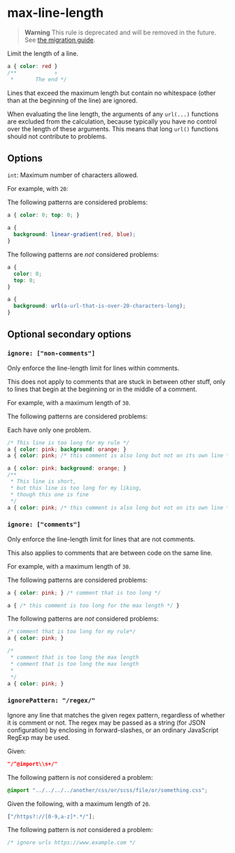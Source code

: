 # max-line-length  
  
> **Warning** This rule is deprecated and will be removed in the future. See [the migration guide](../../../docs/migration-guide/to-15.md).  
  
Limit the length of a line.  
  
<!-- prettier-ignore -->  
```css  
a { color: red }  
/**            ↑  
 *       The end */  
```  
  
Lines that exceed the maximum length but contain no whitespace (other than at the beginning of the line) are ignored.  
  
When evaluating the line length, the arguments of any `url(...)` functions are excluded from the calculation, because typically you have no control over the length of these arguments. This means that long `url()` functions should not contribute to problems.  
  
## Options  
  
`int`: Maximum number of characters allowed.  
  
For example, with `20`:  
  
The following patterns are considered problems:  
  
<!-- prettier-ignore -->  
```css  
a { color: 0; top: 0; }  
```  
  
<!-- prettier-ignore -->  
```css  
a {  
  background: linear-gradient(red, blue);  
}  
```  
  
The following patterns are _not_ considered problems:  
  
<!-- prettier-ignore -->  
```css  
a {  
  color: 0;  
  top: 0;  
}  
```  
  
<!-- prettier-ignore -->  
```css  
a {  
  background: url(a-url-that-is-over-20-characters-long);  
}  
```  
  
## Optional secondary options  
  
### `ignore: ["non-comments"]`  
  
Only enforce the line-length limit for lines within comments.  
  
This does not apply to comments that are stuck in between other stuff, only to lines that begin at the beginning or in the middle of a comment.  
  
For example, with a maximum length of `30`.  
  
The following patterns are considered problems:  
  
Each have only one problem.  
  
<!-- prettier-ignore -->  
```css  
/* This line is too long for my rule */  
a { color: pink; background: orange; }  
a { color: pink; /* this comment is also long but not on its own line */ }  
```  
  
<!-- prettier-ignore -->  
```css  
a { color: pink; background: orange; }  
/**  
 * This line is short,  
 * but this line is too long for my liking,  
 * though this one is fine  
 */  
a { color: pink; /* this comment is also long but not on its own line */ }  
```  
  
### `ignore: ["comments"]`  
  
Only enforce the line-length limit for lines that are not comments.  
  
This also applies to comments that are between code on the same line.  
  
For example, with a maximum length of `30`.  
  
The following patterns are considered problems:  
  
<!-- prettier-ignore -->  
```css  
a { color: pink; } /* comment that is too long */  
```  
  
<!-- prettier-ignore -->  
```css  
a { /* this comment is too long for the max length */ }  
```  
  
The following patterns are _not_ considered problems:  
  
<!-- prettier-ignore -->  
```css  
/* comment that is too long for my rule*/  
a { color: pink; }  
```  
  
<!-- prettier-ignore -->  
```css  
/*  
 * comment that is too long the max length  
 * comment that is too long the max length  
 *  
 */  
a { color: pink; }  
```  
  
### `ignorePattern: "/regex/"`  
  
Ignore any line that matches the given regex pattern, regardless of whether it is comment or not. The regex may be passed as a string (for JSON configuration) by enclosing in forward-slashes, or an ordinary JavaScript RegExp may be used.  
  
Given:  
  
```json  
"/^@import\\s+/"  
```  
  
The following pattern is _not_ considered a problem:  
  
<!-- prettier-ignore -->  
```css  
@import "../../../../another/css/or/scss/file/or/something.css";  
```  
  
Given the following, with a maximum length of `20`.  
  
```js  
["/https?://[0-9,a-z]*.*/"];  
```  
  
The following pattern is _not_ considered a problem:  
  
<!-- prettier-ignore -->  
```css  
/* ignore urls https://www.example.com */  
```  

